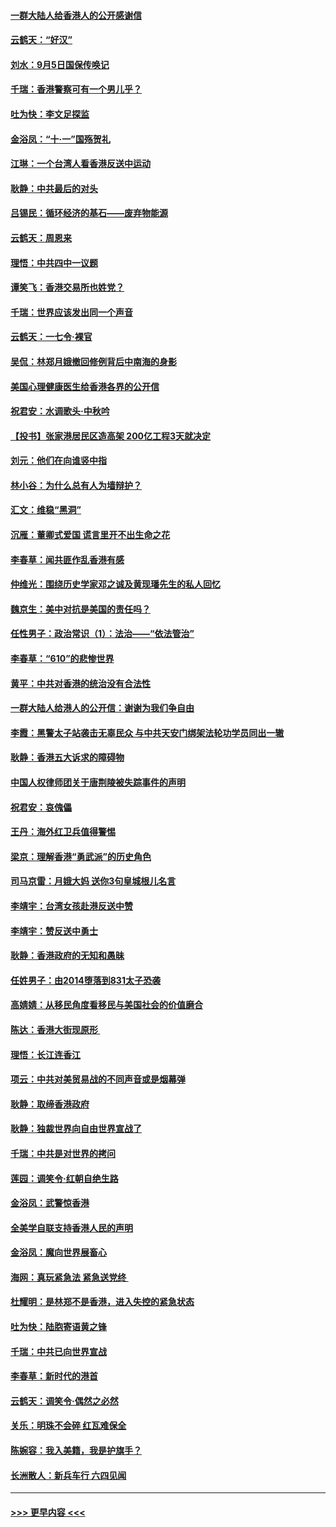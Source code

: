 #### [一群大陆人给香港人的公开感谢信](../pages/nsc993/n11514797.md?t=09121144) 
#### [云鹤天：“好汉”](../pages/nsc993/n11513536.md?t=09121144) 
#### [刘水：9月5日国保传唤记](../pages/nsc993/n11513460.md?t=09121144) 
#### [千瑞：香港警察可有一个男儿乎？](../pages/nsc993/n11513109.md?t=09121144) 
#### [吐为快：李文足探监](../pages/nsc993/n11509622.md?t=09121144) 
#### [金浴凤：“十‧一”国殇贺礼](../pages/nsc993/n11509593.md?t=09121144) 
#### [江琳：一个台湾人看香港反送中运动](../pages/nsc993/n11509211.md?t=09121144) 
#### [耿静：中共最后的对头](../pages/nsc993/n11508308.md?t=09121144) 
#### [吕锡民：循环经济的基石——废弃物能源](../pages/nsc993/n11508212.md?t=09121144) 
#### [云鹤天：周恩来](../pages/nsc993/n11508055.md?t=09121144) 
#### [理悟：中共四中一议题](../pages/nsc993/n11507782.md?t=09121144) 
#### [谭笑飞：香港交易所也姓党？](../pages/nsc993/n11507753.md?t=09121144) 
#### [千瑞：世界应该发出同一个声音](../pages/nsc993/n11507290.md?t=09121144) 
#### [云鹤天：一七令‧裸官](../pages/nsc993/n11507177.md?t=09121144) 
#### [吴侃：林郑月娥撤回修例背后中南海的身影](../pages/nsc993/n11506876.md?t=09121144) 
#### [美国心理健康医生给香港各界的公开信](../pages/nsc993/n11506809.md?t=09121144) 
#### [祝君安：水调歌头‧中秋吟](../pages/nsc993/n11506758.md?t=09121144) 
#### [【投书】张家港居民区造高架 200亿工程3天就决定](../pages/nsc993/n11506682.md?t=09121144) 
#### [刘元：他们在向谁竖中指](../pages/nsc993/n11505384.md?t=09121144) 
#### [林小谷：为什么总有人为墙辩护？](../pages/nsc993/n11505226.md?t=09121144) 
#### [汇文：维稳“黑洞”](../pages/nsc993/n11504347.md?t=09121144) 
#### [沉雁：董卿式爱国 谎言里开不出生命之花](../pages/nsc993/n11503215.md?t=09121144) 
#### [李春草：闻共匪作乱香港有感](../pages/nsc993/n11503072.md?t=09121144) 
#### [仲维光：围绕历史学家邓之诚及黄现璠先生的私人回忆](../pages/nsc993/n11501330.md?t=09121144) 
#### [魏京生：美中对抗是美国的责任吗？](../pages/nsc993/n11500723.md?t=09121144) 
#### [任性男子：政治常识（1）：法治——“依法管治”](../pages/nsc993/n11500791.md?t=09121144) 
#### [李春草：“610”的悲惨世界](../pages/nsc993/n11501141.md?t=09121144) 
#### [黄平：中共对香港的统治没有合法性](../pages/nsc993/n11499473.md?t=09121144) 
#### [一群大陆人给港人的公开信：谢谢为我们争自由](../pages/nsc993/n11500402.md?t=09121144) 
#### [李霞：黑警太子站袭击无辜民众 与中共天安门绑架法轮功学员同出一辙](../pages/nsc993/n11499805.md?t=09121144) 
#### [耿静：香港五大诉求的障碍物](../pages/nsc993/n11497578.md?t=09121144) 
#### [中国人权律师团关于唐荆陵被失踪事件的声明](../pages/nsc993/n11500014.md?t=09121144) 
#### [祝君安：哀傀儡](../pages/nsc993/n11499776.md?t=09121144) 
#### [王丹：海外红卫兵值得警惕](../pages/nsc993/n11498138.md?t=09121144) 
#### [梁京：理解香港“勇武派”的历史角色](../pages/nsc993/n11498006.md?t=09121144) 
#### [司马京雷：月娥大妈  送你3句皇城根儿名言](../pages/nsc993/n11497885.md?t=09121144) 
#### [李靖宇：台湾女孩赴港反送中赞](../pages/nsc993/n11497721.md?t=09121144) 
#### [李靖宇：赞反送中勇士](../pages/nsc993/n11497452.md?t=09121144) 
#### [耿静：香港政府的无知和愚昧](../pages/nsc993/n11494238.md?t=09121144) 
#### [任姓男子：由2014堕落到831太子恐袭](../pages/nsc993/n11496683.md?t=09121144) 
#### [高婧婧：从移民角度看移民与美国社会的价值磨合](../pages/nsc993/n11495757.md?t=09121144) 
#### [陈达：香港大街现原形 ](../pages/nsc993/n11495441.md?t=09121144) 
#### [理悟：长江连香江](../pages/nsc993/n11495377.md?t=09121144) 
#### [项云：中共对美贸易战的不同声音或是烟幕弹](../pages/nsc993/n11494929.md?t=09121144) 
#### [耿静：取缔香港政府](../pages/nsc993/n11494218.md?t=09121144) 
#### [耿静：独裁世界向自由世界宣战了](../pages/nsc993/n11494190.md?t=09121144) 
#### [千瑞：中共是对世界的拷问](../pages/nsc993/n11493021.md?t=09121144) 
#### [莲园：调笑令‧红朝自绝生路](../pages/nsc993/n11493011.md?t=09121144) 
#### [金浴凤：武警惊香港](../pages/nsc993/n11492994.md?t=09121144) 
#### [全美学自联支持香港人民的声明](../pages/nsc993/n11492630.md?t=09121144) 
#### [金浴凤：魔向世界展畜心](../pages/nsc993/n11492599.md?t=09121144) 
#### [海网：真玩紧急法 紧急送党终 ](../pages/nsc993/n11492535.md?t=09121144) 
#### [杜耀明：是林郑不是香港，进入失控的紧急状态](../pages/nsc993/n11491420.md?t=09121144) 
#### [吐为快：陆胞寄语黄之锋](../pages/nsc993/n11491117.md?t=09121144) 
#### [千瑞：中共已向世界宣战](../pages/nsc993/n11490123.md?t=09121144) 
#### [李春草：新时代的港首](../pages/nsc993/n11489864.md?t=09121144) 
#### [云鹤天：调笑令·偶然之必然](../pages/nsc993/n11489701.md?t=09121144) 
#### [关乐：明珠不会碎 红瓦难保全](../pages/nsc993/n11489647.md?t=09121144) 
#### [陈婉容：我入美籍，我是护旗手？](../pages/nsc993/n11487908.md?t=09121144) 
#### [长洲散人：新兵车行 六四见闻](../pages/nsc993/n11487729.md?t=09121144) 

----
#### [ >>> 更早内容 <<< ](../indexes/nsc993-earlier.md)

